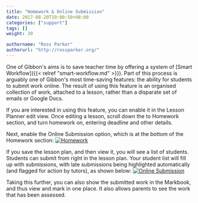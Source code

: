 ```yaml
---
title: "Homework & Online Submission"
date: 2017-08-20T19:00:50+08:00
categories: ["support"]
tags: []
weight: 30

authorname: "Ross Parker"
authorurl: "http://rossparker.org/"
---
```


One of Gibbon's aims is to save teacher time by offering a system of [Smart Workflow]({{< relref "smart-workflow.md" >}}). Part of this process is arguably one of Gibbon's most time-saving features: the ability for students to submit work online. The result of using this feature is an organised collection of work, attached to a lesson, rather than a disparate set of emails or Google Docs.

If you are interested in using this feature, you can enable it in the Lesson Planner edit view. Once editing a lesson, scroll down the to Homework section, and turn homework on, entering deadline and other details.

Next, enable the Online Submission option, which is at the bottom of the Homework section: [![Homework](https://gibbonedu.org/wp-content/uploads/2015/11/Homework-1024x911.png)](https://gibbonedu.org/wp-content/uploads/2015/11/Homework.png)

If you save the lesson plan, and then view it, you will see a list of students. Students can submit from right in the lesson plan. Your student list will fill up with submissions, with late submissions being highlighted automatically (and flagged for action by tutors), as shown below: [![Online Submission](https://gibbonedu.org/wp-content/uploads/2015/11/Online-Submission-1024x338.png)](https://gibbonedu.org/wp-content/uploads/2015/11/Online-Submission.png)

Taking this further, you can also show the submitted work in the Markbook, and thus view and mark in one place. It also allows parents to see the work that has been assessed.
